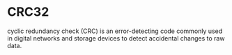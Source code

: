# CRC32
cyclic redundancy check (CRC) is an error-detecting code commonly used in digital networks and storage devices to detect accidental changes to raw data.
